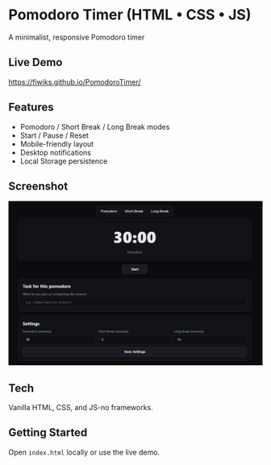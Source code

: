 # Pomodoro Timer (HTML • CSS • JS)
A minimalist, responsive Pomodoro timer

## Live Demo
https://fiwiks.github.io/PomodoroTimer/

## Features
- Pomodoro / Short Break / Long Break modes
- Start / Pause / Reset
- Mobile-friendly layout
- Desktop notifications
- Local Storage persistence

## Screenshot
![Screenshot](PomodoroScreenshot.png)

## Tech
Vanilla HTML, CSS, and JS-no frameworks.

## Getting Started
Open `index.html` locally or use the live demo. 
